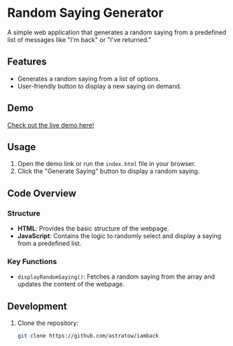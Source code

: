 # Random Saying Generator

A simple web application that generates a random saying from a predefined list of messages like "I'm back" or "I've returned."

## Features
- Generates a random saying from a list of options.
- User-friendly button to display a new saying on demand.

## Demo
[Check out the live demo here!](https://iamback.netlify.app)

## Usage
1. Open the demo link or run the `index.html` file in your browser.
2. Click the "Generate Saying" button to display a random saying.

## Code Overview
### Structure
- **HTML**: Provides the basic structure of the webpage.
- **JavaScript**: Contains the logic to randomly select and display a saying from a predefined list.

### Key Functions
- `displayRandomSaying()`: Fetches a random saying from the array and updates the content of the webpage.

## Development
1. Clone the repository:
   ```bash
   git clone https://github.com/astratow/iamback
